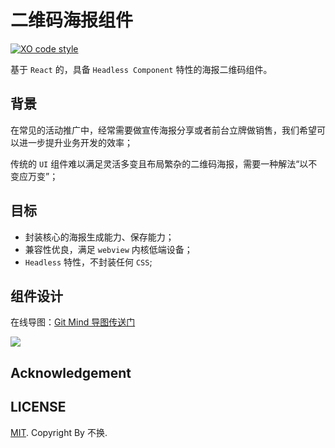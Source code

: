 # 二维码海报组件

[![XO code style](https://shields.io/badge/code_style-5ed9c7?logo=xo&labelColor=gray)](https://github.com/xojs/xo)

基于 `React` 的，具备 `Headless Component` 特性的海报二维码组件。  

## 背景

在常见的活动推广中，经常需要做宣传海报分享或者前台立牌做销售，我们希望可以进一步提升业务开发的效率；

传统的 `UI` 组件难以满足灵活多变且布局繁杂的二维码海报，需要一种解法“以不变应万变”；

## 目标

- 封装核心的海报生成能力、保存能力；
- 兼容性优良，满足 `webview` 内核低端设备；
- `Headless` 特性，不封装任何 `CSS`;

## 组件设计

在线导图：[Git Mind 导图传送门](https://gitmind.cn/app/docs/mqn5rh6w)

![](https://cdn.jsdelivr.net/gh/bigbigDreamer/pic-bed@main/uPic/75TdbH.png)

## Acknowledgement



## LICENSE

[MIT](./LICENSE). Copyright By 不换.
